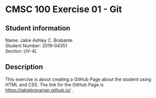 # CMSC 100 Exercise 01 - Git

## Student information
Name: Jakie Ashley C. Brabante  
Student Number: 2019-04351  
Section: UV-4L

## Description
This exercise is about creating a GitHub Page about the student using HTML and CSS. The link for the GitHub Page is https://jakiebravarian.github.io/ . 
